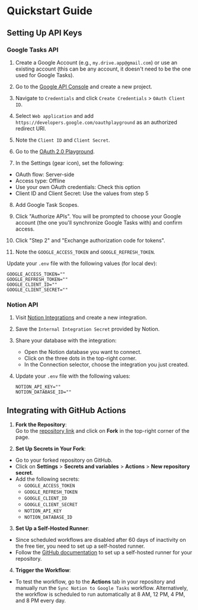 # Quickstart Guide

## Setting Up API Keys

### Google Tasks API

1. Create a Google Account (e.g., `my.drive.app@gmail.com`) or use an existing account (this can be any account, it doesn't need to be the one used for Google Tasks).
2. Go to the [Google API Console](https://console.developers.google.com/apis/credentials/oauthclient?project=mydriveapp) and create a new project.
3. Navigate to `Credentials` and click `Create Credentials` > `OAuth Client ID`.
4. Select `Web application` and add `https://developers.google.com/oauthplayground` as an authorized redirect URI.
5. Note the `Client ID` and `Client Secret`.

6. Go to the [OAuth 2.0 Playground](https://developers.google.com/oauthplayground/).
7. In the Settings (gear icon), set the following:
  - OAuth flow: Server-side
  - Access type: Offline
  - Use your own OAuth credentials: Check this option
  - Client ID and Client Secret: Use the values from step 5

8. Add Google Task Scopes.

9. Click "Authorize APIs". You will be prompted to choose your Google account (the one you'll synchronize Google Tasks with) and confirm access.

10. Click "Step 2" and "Exchange authorization code for tokens".

11. Note the `GOOGLE_ACCESS_TOKEN` and `GOOGLE_REFRESH_TOKEN`.

Update your `.env` file with the following values (for local dev):
```
GOOGLE_ACCESS_TOKEN=""
GOOGLE_REFRESH_TOKEN=""
GOOGLE_CLIENT_ID=""
GOOGLE_CLIENT_SECRET=""
```

### Notion API
1. Visit [Notion Integrations](https://www.notion.so/my-integrations) and create a new integration.
2. Save the `Internal Integration Secret` provided by Notion.
3. Share your database with the integration:
    - Open the Notion database you want to connect.
    - Click on the three dots in the top-right corner.
    - In the Connection selector, choose the integration you just created.

4. Update your `.env` file with the following values:
    ```
    NOTION_API_KEY=""
    NOTION_DATABASE_ID=""
    ```

## Integrating with GitHub Actions

1. **Fork the Repository**:  
  Go to the [repository link](https://github.com/MarcChen/Notion2GoogleTasks/tree/main) and click on **Fork** in the top-right corner of the page.

2. **Set Up Secrets in Your Fork**:  
  - Go to your forked repository on GitHub.
  - Click on **Settings** > **Secrets and variables** > **Actions** > **New repository secret**.
  - Add the following secrets:
    - `GOOGLE_ACCESS_TOKEN`
    - `GOOGLE_REFRESH_TOKEN`
    - `GOOGLE_CLIENT_ID`
    - `GOOGLE_CLIENT_SECRET`
    - `NOTION_API_KEY`
    - `NOTION_DATABASE_ID`

3. **Set Up a Self-Hosted Runner**:  
  - Since scheduled workflows are disabled after 60 days of inactivity on the free tier, you need to set up a self-hosted runner.
  - Follow the [GitHub documentation](https://docs.github.com/en/actions/hosting-your-own-runners/about-self-hosted-runners) to set up a self-hosted runner for your repository.

4. **Trigger the Workflow**:  
  - To test the workflow, go to the **Actions** tab in your repository and manually run the `Sync Notion to Google Tasks` workflow. Alternatively, the workflow is scheduled to run automatically at 8 AM, 12 PM, 4 PM, and 8 PM every day.
